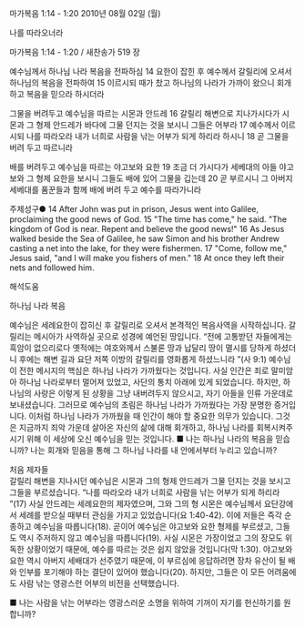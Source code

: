 마가복음 1:14 - 1:20 
2010년 08월 02일 (월)

나를 따라오너라



마가복음 1:14 - 1:20 / 새찬송가 519 장


예수님께서 하나님 나라 복음을 전파하심 
14 요한이 잡힌 후 예수께서 갈릴리에 오셔서 하나님의 복음을 전파하여 15 이르시되 때가 찼고 하나님의 나라가 가까이 왔으니 회개하고 복음을 믿으라 하시더라  

그물을 버려두고 예수님을 따르는 시몬과 안드레 
16 갈릴리 해변으로 지나가시다가 시몬과 그 형제 안드레가 바다에 그물 던지는 것을 보시니 그들은 어부라 17 예수께서 이르시되 나를 따라오라 내가 너희로 사람을 낚는 어부가 되게 하리라 하시니 18 곧 그물을 버려 두고 따르니라  

배를 버려두고 예수님을 따르는 야고보와 요한 
19 조금 더 가시다가 세베대의 아들 야고보와 그 형제 요한을 보시니 그들도 배에 있어 그물을 깁는데 20 곧 부르시니 그 아버지 세베대를 품꾼들과 함께 배에 버려 두고 예수를 따라가니라 



주제성구● 14 After John was put in prison, Jesus went into Galilee, proclaiming the good news of God. 15 "The time has come," he said. "The kingdom of God is near. Repent and believe the good news!" 16 As Jesus walked beside the Sea of Galilee, he saw Simon and his brother Andrew casting a net into the lake, for they were fishermen. 17 "Come, follow me," Jesus said, "and I will make you fishers of men." 18 At once they left their nets and followed him.

해석도움





하나님 나라 복음  

예수님은 세례요한이 잡히신 후 갈릴리로 오셔서 본격적인 복음사역을 시작하십니다. 갈릴리는 메시아가 사역하실 곳으로 성경에 예언된 땅입니다. “전에 고통받던 자들에게는 흑암이 없으리로다 옛적에는 여호와께서 스불론 땅과 납달리 땅이 멸시를 당하게 하셨더니 후에는 해변 길과 요단 저쪽 이방의 갈릴리를 영화롭게 하셨느니라 ”(사 9:1) 예수님이 전한 메시지의 핵심은 하나님 나라가 가까웠다는 것입니다. 사실 인간은 죄로 말미암아 하나님 나라로부터 멀어져 있었고, 사단의 통치 아래에 있게 되었습니다. 하지만, 하나님의 사랑은 이렇게 된 상황을 그냥 내버려두지 않으시고, 자기 아들을 인류 가운데로 보내셨습니다. 그러므로 예수님의 초림은 하나님 나라가 가까웠다는 가장 분명한 증거입니다. 이처럼 하나님 나라가 가까웠을 때 인간이 해야 할 중요한 의무가 있습니다. 그것은 지금까지 죄악 가운데 살아온 자신의 삶에 대해 회개하고, 하나님 나라를 회복시켜주시기 위해 이 세상에 오신 예수님을 믿는 것입니다. 
■ 나는 하나님 나라의 복음을 믿습니까? 나는 회개와 믿음을 통해 그 하나님 나라를 내 안에서부터 누리고 있습니까?  

처음 제자들  
갈릴리 해변을 지나시던 예수님은 시몬과 그의 형제 안드레가 그물 던지는 것을 보시고 그들을 부르셨습니다. “나를 따라오라 내가 너희로 사람을 낚는 어부가 되게 하리라 ”(17) 사실 안드레는 세례요한의 제자였으며, 그와 그의 형 시몬은 예수님께서 요단강에서 세례를 받으실 때부터 관심을 가지고 있었습니다(요 1:40-42). 이에 저들은 즉각 순종하고 예수님을 따릅니다(18). 곧이어 예수님은 야고보와 요한 형제를 부르셨고, 그들도 역시 주저하지 않고 예수님을 따릅니다(19). 사실 시몬은 가장이었고 그의 장모도 위독한 상황이었기 때문에, 예수를 따르는 것은 쉽지 않았을 것입니다(막 1:30). 야고보와 요한 역시 아버지 세배대가 선주였기 때문에, 이 부르심에 응답하려면 장차 유산이 될 배와 인부를 포기해야 하는 결단이 있어야 했습니다(20). 하지만, 그들은 이 모든 어려움에도 사람 낚는 영광스런 어부의 비전을 선택했습니다.  

■ 나는 사람을 낚는 어부라는 영광스러운 소명을 위하여 기꺼이 자기를 헌신하기를 원합니까?